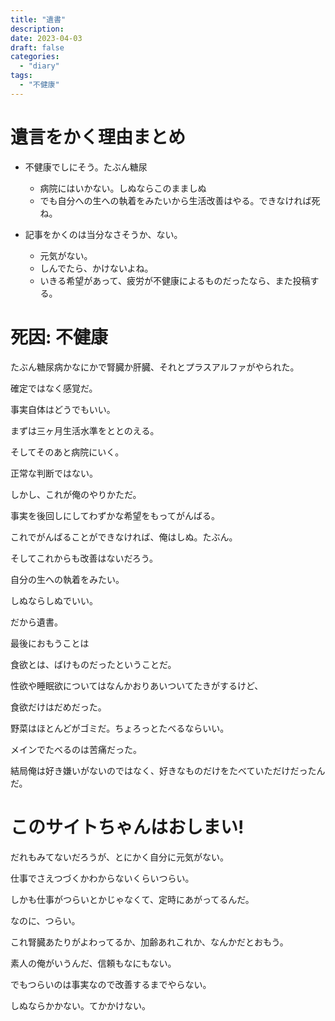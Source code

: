 ```yaml
---
title: "遺書"
description:
date: 2023-04-03
draft: false
categories:
  - "diary"
tags:
  - "不健康"
---
```


# 遺言をかく理由まとめ

* 不健康でしにそう。たぶん糖尿
  * 病院にはいかない。しぬならこのまましぬ
  * でも自分への生への執着をみたいから生活改善はやる。できなければ死ね。

* 記事をかくのは当分なさそうか、ない。
  * 元気がない。
  * しんでたら、かけないよね。
  * いきる希望があって、疲労が不健康によるものだったなら、また投稿する。

# 死因: 不健康

たぶん糖尿病かなにかで腎臓か肝臓、それとプラスアルファがやられた。

確定ではなく感覚だ。

事実自体はどうでもいい。

まずは三ヶ月生活水準をととのえる。

そしてそのあと病院にいく。

正常な判断ではない。

しかし、これが俺のやりかただ。

事実を後回しにしてわずかな希望をもってがんばる。

これでがんばることができなければ、俺はしぬ。たぶん。

そしてこれからも改善はないだろう。

自分の生への執着をみたい。

しぬならしぬでいい。

だから遺書。

最後におもうことは

食欲とは、ばけものだったということだ。

性欲や睡眠欲についてはなんかおりあいついてたきがするけど、

食欲だけはだめだった。

野菜はほとんどがゴミだ。ちょろっとたべるならいい。

メインでたべるのは苦痛だった。

結局俺は好き嫌いがないのではなく、好きなものだけをたべていただけだったんだ。

# このサイトちゃんはおしまい!

だれもみてないだろうが、とにかく自分に元気がない。

仕事でさえつづくかわからないくらいつらい。

しかも仕事がつらいとかじゃなくて、定時にあがってるんだ。

なのに、つらい。

これ腎臓あたりがよわってるか、加齢あれこれか、なんかだとおもう。

素人の俺がいうんだ、信頼もなにもない。

でもつらいのは事実なので改善するまでやらない。

しぬならかかない。てかかけない。

